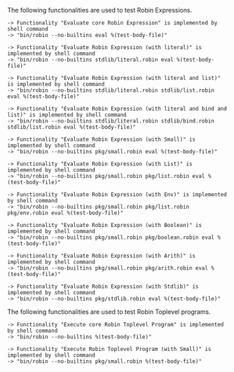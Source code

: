 The following functionalities are used to test Robin Expressions.

    -> Functionality "Evaluate core Robin Expression" is implemented by shell command
    -> "bin/robin --no-builtins eval %(test-body-file)"

    -> Functionality "Evaluate Robin Expression (with literal)" is implemented by shell command
    -> "bin/robin --no-builtins stdlib/literal.robin eval %(test-body-file)"

    -> Functionality "Evaluate Robin Expression (with literal and list)" is implemented by shell command
    -> "bin/robin --no-builtins stdlib/literal.robin stdlib/list.robin eval %(test-body-file)"

    -> Functionality "Evaluate Robin Expression (with literal and bind and list)" is implemented by shell command
    -> "bin/robin --no-builtins stdlib/literal.robin stdlib/bind.robin stdlib/list.robin eval %(test-body-file)"

    -> Functionality "Evaluate Robin Expression (with Small)" is implemented by shell command
    -> "bin/robin --no-builtins pkg/small.robin eval %(test-body-file)"

    -> Functionality "Evaluate Robin Expression (with List)" is implemented by shell command
    -> "bin/robin --no-builtins pkg/small.robin pkg/list.robin eval %(test-body-file)"

    -> Functionality "Evaluate Robin Expression (with Env)" is implemented by shell command
    -> "bin/robin --no-builtins pkg/small.robin pkg/list.robin pkg/env.robin eval %(test-body-file)"

    -> Functionality "Evaluate Robin Expression (with Boolean)" is implemented by shell command
    -> "bin/robin --no-builtins pkg/small.robin pkg/boolean.robin eval %(test-body-file)"

    -> Functionality "Evaluate Robin Expression (with Arith)" is implemented by shell command
    -> "bin/robin --no-builtins pkg/small.robin pkg/arith.robin eval %(test-body-file)"

    -> Functionality "Evaluate Robin Expression (with Stdlib)" is implemented by shell command
    -> "bin/robin --no-builtins pkg/stdlib.robin eval %(test-body-file)"

The following functionalities are used to test Robin Toplevel programs.

    -> Functionality "Execute core Robin Toplevel Program" is implemented by shell command
    -> "bin/robin --no-builtins %(test-body-file)"

    -> Functionality "Execute Robin Toplevel Program (with Small)" is implemented by shell command
    -> "bin/robin --no-builtins pkg/small.robin %(test-body-file)"
